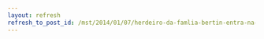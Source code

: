 ```yaml
---
layout: refresh
refresh_to_post_id: /mst/2014/01/07/herdeiro-da-famlia-bertin-entra-na-lista-suja-da-escravido
---
```

